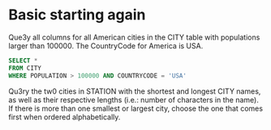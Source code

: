 # Basic starting again 

Que3y all columns for all American cities in the CITY table with populations larger than 100000. The CountryCode for America is USA.

```SQL
SELECT *
FROM CITY 
WHERE POPULATION > 100000 AND COUNTRYCODE = 'USA'
```
Qu3ry the tw0 cities in STATION with the shortest and longest CITY names, as well as their respective lengths (i.e.: number of characters in the name). If there is more than one smallest or largest city, choose the one that comes first when ordered alphabetically. 
